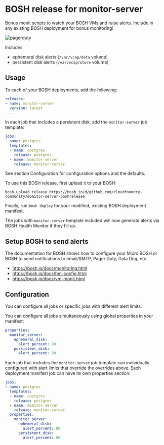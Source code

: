 BOSH release for monitor-server
===============================

Bonus monit scripts to watch your BOSH VMs and raise alerts. Include in any existing BOSH deployment for bonus monitoring!

![pagerduty](http://cl.ly/image/0g2c2m3B0w45/photo.jpg)

Includes

-	ephemeral disk alerts (`/var/vcap/data` volume)
-	persistent disk alerts (`/var/vcap/store` volume)

Usage
-----

To each of your BOSH deployments, add the following:

```yaml
releases:
- name: monitor-server
  version: latest
...
```

In each job that includes a persistent disk, add the `monitor-server` job template:

```yaml
jobs:
- name: postgres
  templates:
  - name: postgres
    release: postgres
  - name: monitor-server
    release: monitor-server
```

See section Configuration for configuration options and the defaults.

To use this BOSH release, first upload it to your BOSH:

```
bosh upload release https://bosh.io/d/github.com/cloudfoundry-community/monitor-server-boshrelease
```

Finally, run `bosh deploy` for your modified, existing BOSH deployment manifest.

The jobs with `monitor-server` template included will now generate alerts via BOSH Health Monitor if they fill up.

Setup BOSH to send alerts
-------------------------

The documentation for BOSH shows how to configure your Micro BOSH or BOSH to send notifications to email/SMTP, Pager Duty, Data Dog, etc:

-	https://bosh.io/docs/monitoring.html
-	https://bosh.io/docs/hm-config.html
-	https://bosh.io/docs/vm-monit.html

Configuration
-------------

You can configure all jobs or specific jobs with different alert limits.

You can configure all jobs simultaneously using global properties in your manifest:

```yaml
properties:
  monitor_server:
    ephemeral_disk:
      alert_percent: 80
    persistent_disk:
      alert_percent: 80
```

Each job that includes the `monitor-server` job template can individually configured with alert limits that override the overrides above. Each deployment manifest job can have its own properties section:

```yaml
jobs:
- name: postgres
  templates:
  - name: postgres
    release: postgres
  - name: monitor-server
    release: monitor-server
  properties:
    monitor_server:
      ephemeral_disk:
        alert_percent: 80
      persistent_disk:
        alert_percent: 80
```
